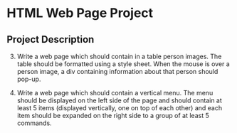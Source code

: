 # HTML Web Page Project

## Project Description

3. Write a web page which should contain in a table person images. The table should be formatted using a style sheet. When the mouse is over a person image, a div containing information about that person should pop-up.

16. Write a web page which should contain a vertical menu. The menu should be displayed on the left side of the page and should contain at least 5 items (displayed vertically, one on top of each other) and each item should be expanded on the right side to a group of at least 5 commands.
